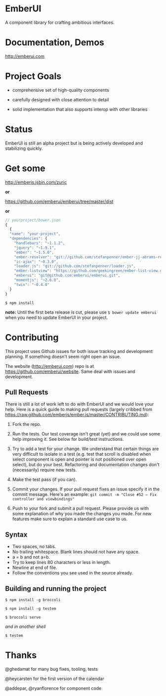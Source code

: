 EmberUI
=======

A component library for crafting ambitious interfaces.


Documentation, Demos
====================

http://emberui.com


Project Goals
=============

* comprehensive set of high-quality components

* carefully designed with close attention to detail
 
* solid implementation that also supports interop with other libraries


Status
======

EmberUI is still an alpha project but is being actively developed and stabilizing quickly.


Get some
========

http://emberjs.jsbin.com/zuric

**or**

https://github.com/emberui/emberui/tree/master/dist

**or**

```javascript
// yourproject/bower.json
{
  {
  "name": "your-project",
  "dependencies": {
    "handlebars": "~1.1.2",
    "jquery": "~1.9.1",
    "ember": "~1.5.0",
    "ember-resolver": "git://github.com/stefanpenner/ember-jj-abrams-resolver.git#master",
    "ic-ajax": "~0.3.0",
    "loader.js": "git://github.com/stefanpenner/loader.js",
    "ember-listview": "https://github.com/geekingreen/ember-list-view.git#master",
    "emberui": "git@github.com:emberui/emberui.git",
    "momentjs": "~2.6.0",
    "twix": "~0.4.0"
  }
}
```

`$ npm install`

**note:** Until the first beta release is cut, please use `$ bower update emberui` when you need to update EmberUI in your project.


# Contributing

This project uses Github issues for both issue tracking and development planning. If something doesn't seem right open an issue.

The website (http://emberui.com) repo is at https://github.com/emberui/website. Same deal with issues and development.

## Pull Requests

There is still a lot of work left to do with EmberUI and we would love your help. Here is a quick guide to making pull requests (largely cribbed from https://raw.github.com/emberjs/ember.js/master/CONTRIBUTING.md):

1. Fork the repo.

2. Run the tests. Our test coverage isn't great (yet) and we could use some help improving it. See below for build/test instructions.

3. Try to add a test for your change. We understand that certain things are very difficult to isolate in a test (e.g. test that scroll is disabled when select component is open and pointer is not positioned over open select), but do your best. Refactoring and documentation changes don't (necessarily) require new tests.

4. Make the test pass (if you can).

5. Commit your changes. If your pull request fixes an issue specify it in the commit message.
Here's an example: `git commit -m "Close #52 – Fix controller and viewbindings"`

6. Push to your fork and submit a pull request. Please provide us with some explanation of why you made the changes you made. For new features make sure to explain a standard use case to us.

## Syntax

* Two spaces, no tabs.
* No trailing whitespace. Blank lines should not have any space.
* a = b and not a=b.
* Try to keep lines 80 characters or less in length.
* Newline at end of file.
* Follow the conventions you see used in the source already.

## Building and running the project

`$ npm install -g broccoli`

`$ npm install -g testem`

`$ broccoli serve`

*and in another shell*

`$ testem`


# Thanks

@ghedamat for many bug fixes, tooling, tests

@heycarsten for the first version of the calendar

@addepar, @ryanflorence for component code
